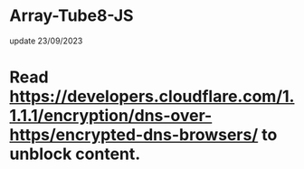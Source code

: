# Array-Tube8-JS
update 23/09/2023
# 
# Read https://developers.cloudflare.com/1.1.1.1/encryption/dns-over-https/encrypted-dns-browsers/ to unblock content.
